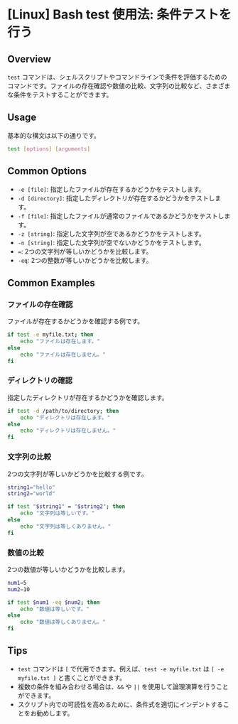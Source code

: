 # [Linux] Bash test 使用法: 条件テストを行う

## Overview
`test` コマンドは、シェルスクリプトやコマンドラインで条件を評価するためのコマンドです。ファイルの存在確認や数値の比較、文字列の比較など、さまざまな条件をテストすることができます。

## Usage
基本的な構文は以下の通りです。

```bash
test [options] [arguments]
```

## Common Options
- `-e [file]`: 指定したファイルが存在するかどうかをテストします。
- `-d [directory]`: 指定したディレクトリが存在するかどうかをテストします。
- `-f [file]`: 指定したファイルが通常のファイルであるかどうかをテストします。
- `-z [string]`: 指定した文字列が空であるかどうかをテストします。
- `-n [string]`: 指定した文字列が空でないかどうかをテストします。
- `=`: 2つの文字列が等しいかどうかを比較します。
- `-eq`: 2つの整数が等しいかどうかを比較します。

## Common Examples

### ファイルの存在確認
ファイルが存在するかどうかを確認する例です。

```bash
if test -e myfile.txt; then
    echo "ファイルは存在します。"
else
    echo "ファイルは存在しません。"
fi
```

### ディレクトリの確認
指定したディレクトリが存在するかどうかを確認します。

```bash
if test -d /path/to/directory; then
    echo "ディレクトリは存在します。"
else
    echo "ディレクトリは存在しません。"
fi
```

### 文字列の比較
2つの文字列が等しいかどうかを比較する例です。

```bash
string1="hello"
string2="world"

if test "$string1" = "$string2"; then
    echo "文字列は等しいです。"
else
    echo "文字列は等しくありません。"
fi
```

### 数値の比較
2つの数値が等しいかどうかを比較します。

```bash
num1=5
num2=10

if test $num1 -eq $num2; then
    echo "数値は等しいです。"
else
    echo "数値は等しくありません。"
fi
```

## Tips
- `test` コマンドは `[` で代用できます。例えば、`test -e myfile.txt` は `[ -e myfile.txt ]` と書くことができます。
- 複数の条件を組み合わせる場合は、`&&` や `||` を使用して論理演算を行うことができます。
- スクリプト内での可読性を高めるために、条件式を適切にインデントすることをお勧めします。